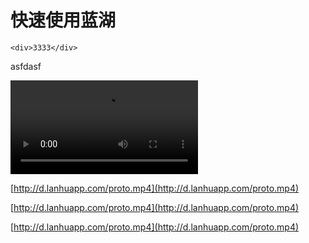 # 快速使用蓝湖

```text
<div>3333</div>
```

<div>asfdasf</div>

<video controls src="http://d.lanhuapp.com/proto.mp4"></video>



[http://d.lanhuapp.com/proto.mp4](http://d.lanhuapp.com/proto.mp4)

[http://d.lanhuapp.com/proto.mp4](http://d.lanhuapp.com/proto.mp4)

[http://d.lanhuapp.com/proto.mp4](http://d.lanhuapp.com/proto.mp4)

